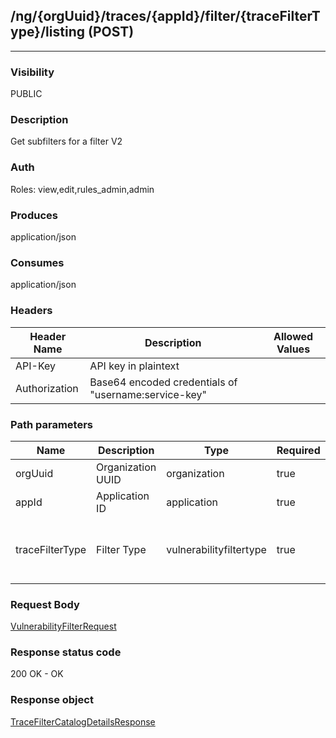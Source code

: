 ## /ng/{orgUuid}/traces/{appId}/filter/{traceFilterType}/listing (POST)
---
### Visibility
PUBLIC
### Description
Get subfilters for a filter V2
### Auth
Roles: view,edit,rules_admin,admin
### Produces
application/json
### Consumes
application/json
### Headers
| Header Name | Description | Allowed Values |
| ----------- | ----------- | ----------- |
| API-Key | API key in plaintext |  |
| Authorization | Base64 encoded credentials of &quot;username:service-key&quot; |  |
### Path parameters
| Name | Description | Type | Required | Allowed Values |
| ----------- | ----------- | ----------- | ----------- | ----------- |
| orgUuid | Organization UUID | organization | true | String |
| appId | Application ID | application | true | String |
| traceFilterType | Filter Type | vulnerabilityfiltertype | true | modules,servers,url,vulntype,servers-environment,route-coverage,tags,status,security-standard,appversiontags,severity,application-tags,sink,bugtracker-status,protect-status |
### Request Body
[VulnerabilityFilterRequest](<../../objects/VulnerabilityFilterRequest.md>)
### Response status code
200 OK - OK
### Response object
[TraceFilterCatalogDetailsResponse](<../../objects/TraceFilterCatalogDetailsResponse.md>)
